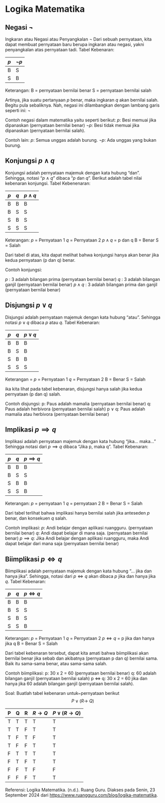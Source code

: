 # Logika Matematika

## Negasi $\neg$
Ingkaran atau Negasi atau Penyangkalan $\neg$
Dari sebuah pernyataan, kita dapat membuat pernyataan baru berupa ingkaran atau negasi, yakni penyangkalan atas pernyataan tadi.
Tabel Kebenaran:

| $p$      | $\neg p$ |
| -------- | -------- |
|B         |S         |
|S         |B         |

Keterangan:
B = pernyataan bernilai benar
S = pernyataan bernilai salah

Artinya, jika suatu pertanyaan $p$ benar, maka ingkaran $q$ akan bernilai salah. Begitu pula sebaliknya. Nah, negasi ini dilambangkan dengan lambang garis seperti ini: $\neg$

Contoh negasi dalam matematika yaitu seperti berikut:
$p$: Besi memuai jika dipanaskan (pernyataan bernilai benar)
$\neg p$: Besi tidak memuai jika dipanaskan (pernyataan bernilai salah).

Contoh lain:
$p$: Semua unggas adalah burung.
$\neg p$: Ada unggas yang bukan burung.

## Konjungsi $p \wedge q$
Konjungsi adalah pernyataan majemuk dengan kata hubung “dan”. Sehingga, notasi “$p$ ∧ $q$” dibaca “$p$ dan $q$”. Berikut adalah tabel nilai kebenaran konjungsi.
Tabel Kebenenaran:


|$p$       |    $q$   | $p \wedge q$|
| -------- | -------- | --------    |
|B         |B         |B            |
|B         |S         |S            |
|S         |B         |S            |
|S         |S         |S            |

Keterangan:
$p$ = Pernyataan 1
$q$ = Pernyataan 2
$p \wedge q$ = p dan q
B = Benar
S = Salah

Dari tabel di atas, kita dapat melihat bahwa konjungsi hanya akan benar jika kedua pernyataan (p dan q) benar.

Contoh konjungsi:

$p$ : 3 adalah bilangan prima (pernyataan bernilai benar)
$q$ : 3 adalah bilangan ganjil (pernyataan bernilai benar)
$p \wedge q$ : 3 adalah bilangan prima dan ganjil (pernyataan bernilai benar)

## Disjungsi $p \vee q$
Disjungsi adalah pernyataan majemuk dengan kata hubung “atau”. Sehingga notasi $p \vee q$ dibaca $p$ atau $q$.
Tabel Kebenaran:


|$p$       |$q$       |$p \vee q$|
| -------- | -------- | -------- |
|B         |B         |B         |
|B         |S         |B         |
|S         |B         |B         |
|S         |S         |S         |

Keterangan =
$p$ = Pernyataan 1
$q$ = Pernyataan 2
B = Benar
S = Salah

ika kita lihat pada tabel kebenaran, disjungsi hanya salah jika kedua pernyataan (p dan q) salah.

Contoh disjungsi:
p: Paus adalah mamalia (pernyataan bernilai benar)
q: Paus adalah herbivora (pernyataan bernilai salah)
p ∨ q: Paus adalah mamalia atau herbivora (pernyataan bernilai benar)

## Implikasi $p \implies q$
Implikasi adalah pernyataan majemuk dengan kata hubung “jika… maka…” Sehingga notasi dari $p \implies q$ dibaca “Jika p, maka q”.
Tabel Kebenaran:



|$p$       |$q$       |$p \implies q$|
| -------- | -------- | --------     |
|B         |B         |B             |
|B         |S         |S             |
|S         |B         |B             |
|S         |S         |B             |

Keterangan:
$p$ = pernyataan 1
$q$ = pernyataan 2
B = Benar
S = Salah

Dari tabel terlihat bahwa implikasi hanya bernilai salah jika anteseden $p$ benar, dan konsekuen $q$ salah.

Contoh implikasi:
$p$: Andi belajar dengan aplikasi ruangguru. (pernyataan bernilai benar)
$q$: Andi dapat belajar di mana saja. (pernyataan bernilai benar)
$p \implies q$: Jika Andi belajar dengan aplikasi ruangguru, maka Andi dapat belajar dari mana saja (pernyataan bernilai benar)

## Biimplikasi $p \iff q$

Biimplikasi adalah pernyataan majemuk dengan kata hubung “… jika dan hanya jika”. Sehingga, notasi dari $p \iff q$ akan dibaca $p$ jika dan hanya jika $q$.
Tabel Kebenaran:



|$p$       |$q$       |$p \iff q$|
| -------- | -------- | -------- |
|B         |B         |B         |
|B         |S         |S         |
|S         |B         |S         |
|S         |S         |B         |

Keterangan:
$p$ = Pernyataan 1
$q$ = Pernyataan 2
$p \iff q$ = p jika dan hanya jika q
B = Benar
S = Salah

Dari tabel kebenaran tersebut, dapat kita amati bahwa biimplikasi akan bernilai benar jika sebab dan akibatnya (pernyataan p dan q) bernilai sama. Baik itu sama-sama benar, atau sama-sama salah.

Contoh biimplikasi:
p: 30 x 2 = 60 (pernyataan bernilai benar)
q: 60 adalah bilangan ganjil (pernyataan bernilai salah)
p ⇔ q: 30 x 2 = 60 jika dan hanya jika 60 adalah bilangan ganjil (pernyataan bernilai salah).

Soal:
Buatlah tabel kebenaran untuk~pernyataan berikut $$P\lor(R\to\ Q)$$

| P   | Q   | R   | $R \to Q$ | $P \lor (R \to Q)$ |
|-----|-----|-----|-----------|--------------------|
| T   | T   | T   | T         | T                  |
| T   | T   | F   | T         | T                  |
| T   | F   | T   | F         | T                  |
| T   | F   | F   | T         | T                  |
| F   | T   | T   | T         | T                  |
| F   | T   | F   | T         | T                  |
| F   | F   | T   | F         | F                  |
| F   | F   | F   | T         | T                  |


Referensi: Logika Matematika. (n.d.). Ruang Guru. Diakses pada Senin, 23 September 2024 dari https://www.ruangguru.com/blog/logika-matematika.
